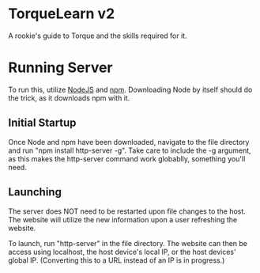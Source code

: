 # TorqueLearn v2
A rookie's guide to Torque and the skills required for it.

# Running Server
To run this, utilize [NodeJS](https://nodejs.org/en) and [npm](https://npmjs.com). Downloading Node by itself should do the trick, as it downloads npm with it.

## Initial Startup
Once Node and npm have been downloaded, navigate to the file directory and run "npm install http-server -g".
Take care to include the -g argument, as this makes the http-server command work globablly, something you'll need.

## Launching
The server does NOT need to be restarted upon file changes to the host. The website will utilize the new information upon a user refreshing the website.

To launch, run "http-server" in the file directory. The website can then be access using localhost, the host device's local IP, or the host devices' global IP. (Converting this to a URL instead of an IP is in progress.)